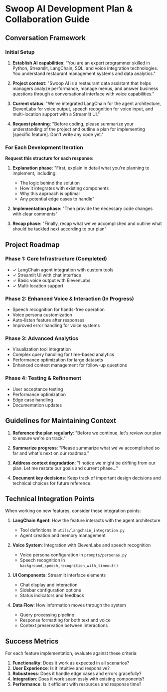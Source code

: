 # Swoop AI Development Plan & Collaboration Guide

## Conversation Framework

### Initial Setup
1. **Establish AI capabilities**: "You are an expert programmer skilled in Python, Streamlit, LangChain, SQL, and voice integration technologies. You understand restaurant management systems and data analytics."

2. **Project context**: "Swoop AI is a restaurant data assistant that helps managers analyze performance, manage menus, and answer business questions through a conversational interface with voice capabilities."

3. **Current status**: "We've integrated LangChain for the agent architecture, ElevenLabs for voice output, speech recognition for voice input, and multi-location support with a Streamlit UI."

4. **Request planning**: "Before coding, please summarize your understanding of the project and outline a plan for implementing [specific feature]. Don't write any code yet."

### For Each Development Iteration

**Request this structure for each response:**

1. **Explanation phase**: "First, explain in detail what you're planning to implement, including:
   - The logic behind the solution
   - How it integrates with existing components
   - Why this approach is optimal
   - Any potential edge cases to handle"

2. **Implementation phase**: "Then provide the necessary code changes with clear comments"

3. **Recap phase**: "Finally, recap what we've accomplished and outline what should be tackled next according to our plan"

## Project Roadmap

### Phase 1: Core Infrastructure (Completed)
- ✓ LangChain agent integration with custom tools
- ✓ Streamlit UI with chat interface
- ✓ Basic voice output with ElevenLabs
- ✓ Multi-location support

### Phase 2: Enhanced Voice & Interaction (In Progress)
- Speech recognition for hands-free operation
- Voice persona customization
- Auto-listen feature after responses
- Improved error handling for voice systems

### Phase 3: Advanced Analytics
- Visualization tool integration
- Complex query handling for time-based analytics
- Performance optimization for large datasets
- Enhanced context management for follow-up questions

### Phase 4: Testing & Refinement
- User acceptance testing
- Performance optimization
- Edge case handling
- Documentation updates

## Guidelines for Maintaining Context

1. **Reference the plan regularly**: "Before we continue, let's review our plan to ensure we're on track."

2. **Summarize progress**: "Please summarize what we've accomplished so far and what's next on our roadmap."

3. **Address context degradation**: "I notice we might be drifting from our plan. Let me restate our goals and current phase..."

4. **Document key decisions**: Keep track of important design decisions and technical choices for future reference.

## Technical Integration Points

When working on new features, consider these integration points:

1. **LangChain Agent**: How the feature interacts with the agent architecture
   - Tool definitions in `utils/langchain_integration.py`
   - Agent creation and memory management

2. **Voice System**: Integration with ElevenLabs and speech recognition
   - Voice persona configuration in `prompts/personas.py`
   - Speech recognition in `background_speech_recognition_with_timeout()`

3. **UI Components**: Streamlit interface elements
   - Chat display and interaction
   - Sidebar configuration options
   - Status indicators and feedback

4. **Data Flow**: How information moves through the system
   - Query processing pipeline
   - Response formatting for both text and voice
   - Context preservation between interactions

## Success Metrics

For each feature implementation, evaluate against these criteria:

1. **Functionality**: Does it work as expected in all scenarios?
2. **User Experience**: Is it intuitive and responsive?
3. **Robustness**: Does it handle edge cases and errors gracefully?
4. **Integration**: Does it work seamlessly with existing components?
5. **Performance**: Is it efficient with resources and response time? 
